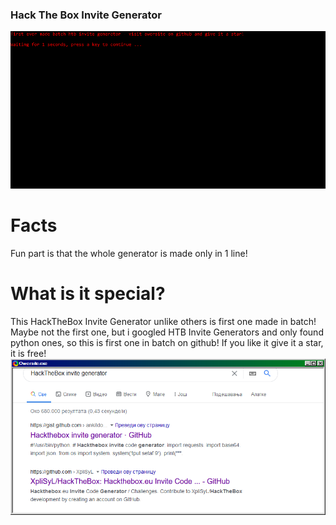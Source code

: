 ### Hack The Box Invite Generator
![preview](look.gif)

# Facts
Fun part is that the whole generator is made only in 1 line!

# What is it special?
This HackTheBox Invite Generator unlike others is first one made in batch!
Maybe not the first one, but i googled HTB Invite Generators and only found python ones, so this is first one in batch on github!
If you like it give it a star, it is free!
![preview](others.png)

